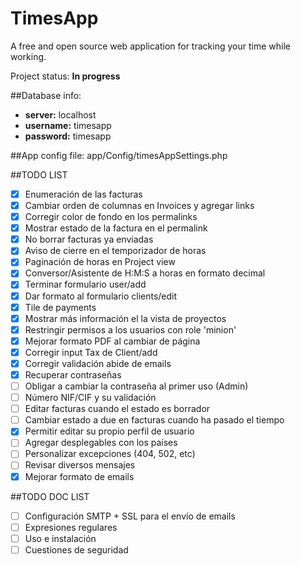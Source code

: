  TimesApp
==========

A free and open source web application for tracking your time while working.

Project status: **In progress**

##Database info:
+ __server:__ localhost
+ __username:__ timesapp
+ __password:__ timesapp

##App config file:
app/Config/timesAppSettings.php

##TODO LIST
- [x] Enumeración de las facturas
- [x] Cambiar orden de columnas en Invoices y agregar links
- [x] Corregir color de fondo en los permalinks 
- [x] Mostrar estado de la factura en el permalink
- [x] No borrar facturas ya enviadas
- [x] Aviso de cierre en el temporizador de horas
- [x] Paginación de horas en Project view
- [x] Conversor/Asistente de H:M:S a horas en formato decimal
- [x] Terminar formulario user/add
- [x] Dar formato al formulario clients/edit
- [x] Tile de payments
- [x] Mostrar más información el la vista de proyectos
- [x] Restringir permisos a los usuarios con role 'minion'
- [x] Mejorar formato PDF al cambiar de página
- [x] Corregir input Tax de Client/add
- [x] Corregir validación abide de emails
- [x] Recuperar contraseñas
- [ ] Obligar a cambiar la contraseña al primer uso (Admin)
- [ ] Número NIF/CIF y su validación
- [ ] Editar facturas cuando el estado es borrador
- [ ] Cambiar estado a due en facturas cuando ha pasado el tiempo
- [x] Permitir editar su propio perfil de usuario
- [ ] Agregar desplegables con los países
- [ ] Personalizar excepciones (404, 502, etc)
- [ ] Revisar diversos mensajes
- [x] Mejorar formato de emails

##TODO DOC LIST
- [ ] Configuración SMTP + SSL para el envío de emails
- [ ] Expresiones regulares
- [ ] Uso e instalación
- [ ] Cuestiones de seguridad
